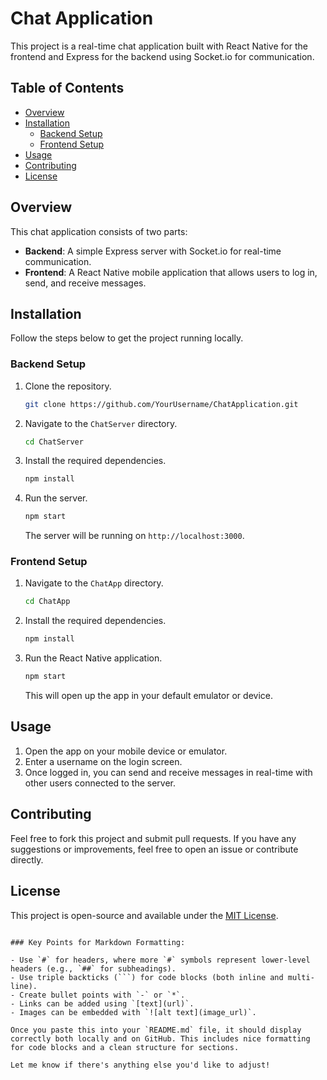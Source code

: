 

# Chat Application

This project is a real-time chat application built with React Native for the frontend and Express for the backend using Socket.io for communication.

## Table of Contents

- [Overview](#overview)
- [Installation](#installation)
  - [Backend Setup](#backend-setup)
  - [Frontend Setup](#frontend-setup)
- [Usage](#usage)
- [Contributing](#contributing)
- [License](#license)

## Overview

This chat application consists of two parts:

- **Backend**: A simple Express server with Socket.io for real-time communication.
- **Frontend**: A React Native mobile application that allows users to log in, send, and receive messages.

## Installation

Follow the steps below to get the project running locally.

### Backend Setup

1. Clone the repository.
   ```bash
   git clone https://github.com/YourUsername/ChatApplication.git
   ```

2. Navigate to the `ChatServer` directory.
   ```bash
   cd ChatServer
   ```

3. Install the required dependencies.
   ```bash
   npm install
   ```

4. Run the server.
   ```bash
   npm start
   ```

   The server will be running on `http://localhost:3000`.

### Frontend Setup

1. Navigate to the `ChatApp` directory.
   ```bash
   cd ChatApp
   ```

2. Install the required dependencies.
   ```bash
   npm install
   ```

3. Run the React Native application.
   ```bash
   npm start
   ```

   This will open up the app in your default emulator or device.

## Usage

1. Open the app on your mobile device or emulator.
2. Enter a username on the login screen.
3. Once logged in, you can send and receive messages in real-time with other users connected to the server.

## Contributing

Feel free to fork this project and submit pull requests. If you have any suggestions or improvements, feel free to open an issue or contribute directly.

## License

This project is open-source and available under the [MIT License](LICENSE).
```

### Key Points for Markdown Formatting:

- Use `#` for headers, where more `#` symbols represent lower-level headers (e.g., `##` for subheadings).
- Use triple backticks (```) for code blocks (both inline and multi-line).
- Create bullet points with `-` or `*`.
- Links can be added using `[text](url)`.
- Images can be embedded with `![alt text](image_url)`.

Once you paste this into your `README.md` file, it should display correctly both locally and on GitHub. This includes nice formatting for code blocks and a clean structure for sections.

Let me know if there's anything else you'd like to adjust!
